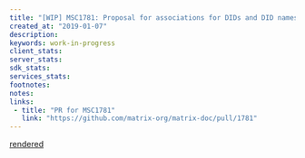 ```yaml
---
title: "[WIP] MSC1781: Proposal for associations for DIDs and DID names"
created_at: "2019-01-07"
description:
keywords: work-in-progress
client_stats:
server_stats:
sdk_stats:
services_stats:
footnotes:
notes:
links:
 - title: "PR for MSC1781"
   link: "https://github.com/matrix-org/matrix-doc/pull/1781"
---
```

[rendered](https://github.com/friedger/matrix-doc/blob/3pid_did_association/proposals/1781-3pid-did-association.md)
